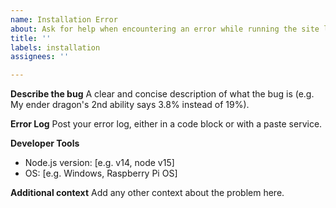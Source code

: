 ```yaml
---
name: Installation Error
about: Ask for help when encountering an error while running the site locally.
title: ''
labels: installation
assignees: ''

---
```


**Describe the bug**
A clear and concise description of what the bug is (e.g. My ender dragon's 2nd ability says 3.8% instead of 19%).

**Error Log**
Post your error log, either in a code block or with a paste service.

**Developer Tools**
 - Node.js version: [e.g. v14, node v15]
 - OS: [e.g. Windows, Raspberry Pi OS]

**Additional context**
Add any other context about the problem here.
